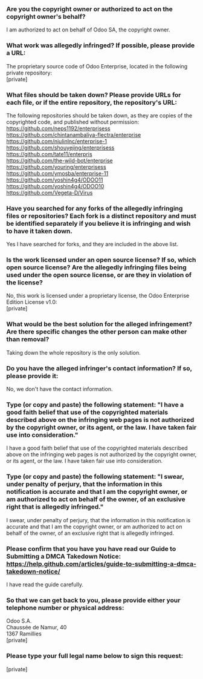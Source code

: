 ### Are you the copyright owner or authorized to act on the copyright owner's behalf?  
  
I am authorized to act on behalf of Odoo SA, the copyright owner.  
  
### What work was allegedly infringed? If possible, please provide a URL:  
  
The proprietary source code of Odoo Enterprise, located in the following private repository:  
[private]
  
### What files should be taken down? Please provide URLs for each file, or if the entire repository, the repository's URL:  
  
The following repositories should be taken down, as they are copies of the copyrighted code, and published without permission:  
https://github.com/neps1192/enterprisess  
https://github.com/chintanambaliya-flectra/enterprise  
https://github.com/niulinlnc/enterprise-1  
https://github.com/shouyejing/enterprisess  
https://github.com/tate11/enterpris  
https://github.com/the-wild-bot/enterprise  
https://github.com/youring/enterprisess  
https://github.com/ymosba/enterprise-11  
https://github.com/yoshin4g4/ODOO11  
https://github.com/yoshin4g4/ODOO10  
https://github.com/Vegeta-D/Virus  
  
### Have you searched for any forks of the allegedly infringing files or repositories? Each fork is a distinct repository and must be identified separately if you believe it is infringing and wish to have it taken down.  
  
Yes I have searched for forks, and they are included in the above list.  
  
### Is the work licensed under an open source license? If so, which open source license? Are the allegedly infringing files being used under the open source license, or are they in violation of the license?  
  
No, this work is licensed under a proprietary license, the Odoo Enterprise Edition License v1.0:    
[private]
  
### What would be the best solution for the alleged infringement? Are there specific changes the other person can make other than removal?  
  
Taking down the whole repository is the only solution.  
  
### Do you have the alleged infringer's contact information? If so, please provide it:  
  
No, we don't have the contact information.  
  
### Type (or copy and paste) the following statement: "I have a good faith belief that use of the copyrighted materials described above on the infringing web pages is not authorized by the copyright owner, or its agent, or the law. I have taken fair use into consideration."  
  
I have a good faith belief that use of the copyrighted materials described above on the infringing web pages is not authorized by the copyright owner, or its agent, or the law. I have taken fair use into consideration.  
  
### Type (or copy and paste) the following statement: "I swear, under penalty of perjury, that the information in this notification is accurate and that I am the copyright owner, or am authorized to act on behalf of the owner, of an exclusive right that is allegedly infringed."  
  
I swear, under penalty of perjury, that the information in this notification is accurate and that I am the copyright owner, or am authorized to act on behalf of the owner, of an exclusive right that is allegedly infringed.  
  
### Please confirm that you have you have read our Guide to Submitting a DMCA Takedown Notice: https://help.github.com/articles/guide-to-submitting-a-dmca-takedown-notice/  
  
I have read the guide carefully.  
  
### So that we can get back to you, please provide either your telephone number or physical address:  
  
Odoo S.A.  
Chaussée de Namur, 40  
1367 Ramillies  
[private]  
  
### Please type your full legal name below to sign this request:  
  
[private]   
